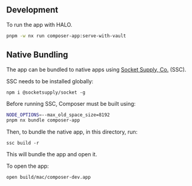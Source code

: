 ## Development

To run the app with HALO.

```bash
pnpm -w nx run composer-app:serve-with-vault
```

## Native Bundling

The app can be bundled to native apps using [Socket Supply, Co.](https://socketsupply.co/) (SSC).

SSC needs to be installed globally:

`npm i @socketsupply/socket -g`

Before running SSC, Composer must be built using:

```bash
NODE_OPTIONS=--max_old_space_size=8192
pnpm nx bundle composer-app
```

Then, to bundle the native app, in this directory, run:

`ssc build -r`

This will bundle the app and open it.

To open the app:

`open build/mac/composer-dev.app`

